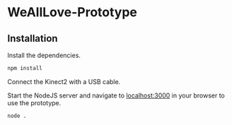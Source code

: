 # WeAllLove-Prototype
## Installation
Install the dependencies.
```sh
npm install
```

Connect the Kinect2 with a USB cable.

Start the NodeJS server and navigate to [localhost:3000](http://localhost:3000/) in your browser to use the prototype. 
```sh
node .
```
